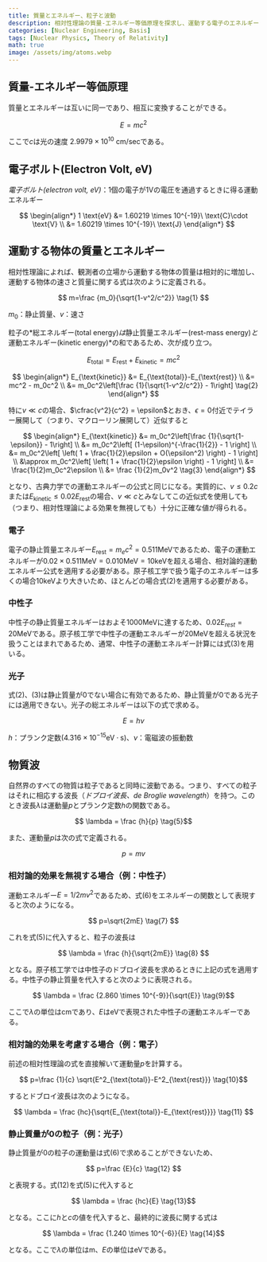 ```yaml
---
title: 質量とエネルギー、粒子と波動
description: 相対性理論の質量-エネルギー等価原理を探求し、運動する電子のエネルギーを相対論的効果を考慮して計算してみよう。
categories: [Nuclear Engineering, Basis]
tags: [Nuclear Physics, Theory of Relativity]
math: true
image: /assets/img/atoms.webp
---
```

## 質量-エネルギー等価原理
質量とエネルギーは互いに同一であり、相互に変換することができる。

$$ E=mc^2 $$

ここで$c$は光の速度 $2.9979 \times 10^{10}\ \text{cm/sec}$である。

## 電子ボルト(Electron Volt, eV)
*電子ボルト(electron volt, eV)*：1個の電子が1Vの電圧を通過するときに得る運動エネルギー

$$
\begin{align*} 
1 \text{eV} &= 1.60219 \times 10^{-19}\ \text{C}\cdot \text{V}
\\ &= 1.60219 \times 10^{-19}\ \text{J}
\end{align*}
$$

## 運動する物体の質量とエネルギー
相対性理論によれば、観測者の立場から運動する物体の質量は相対的に増加し、運動する物体の速さと質量に関する式は次のように定義される。

$$ m=\frac {m_0}{\sqrt{1-v^2/c^2}} \tag{1} $$

$m_0$：静止質量、$v$：速さ

粒子の*総エネルギー(total energy)*は*静止質量エネルギー(rest-mass energy)*と*運動エネルギー(kinetic energy)*の和であるため、次が成り立つ。

$$ E_{\text{total}} = E_{\text{rest}}+E_{\text{kinetic}} = mc^2$$

$$
\begin{align*}
E_{\text{kinetic}} &= E_{\text{total}}-E_{\text{rest}}
\\ &= mc^2 - m_0c^2
\\ &= m_0c^2\left[\frac {1}{\sqrt{1-v^2/c^2}} - 1\right] \tag{2}
\end{align*}
$$

特に$v\ll c$の場合、$\cfrac{v^2}{c^2} = \epsilon$とおき、$\epsilon = 0$付近でテイラー展開して（つまり、マクローリン展開して）近似すると

$$
\begin{align*}
E_{\text{kinetic}} &= m_0c^2\left[\frac {1}{\sqrt{1-\epsilon}} - 1\right] \\
&= m_0c^2\left[ (1-\epsilon)^{-\frac{1}{2}} - 1 \right] \\
&= m_0c^2\left[ \left( 1 + \frac{1}{2}\epsilon + O(\epsilon^2) \right) - 1 \right] \\
&\approx m_0c^2\left[ \left( 1 + \frac{1}{2}\epsilon \right) - 1 \right] \\
&= \frac{1}{2}m_0c^2\epsilon \\
&= \frac {1}{2}m_0v^2 \tag{3}
\end{align*}
$$

となり、古典力学での運動エネルギーの公式と同じになる。実質的に、$v\leq 0.2c$または$E_{\text{kinetic}} \leq 0.02E_{\text{rest}}$の場合、$v\ll c$とみなしてこの近似式を使用しても（つまり、相対性理論による効果を無視しても）十分に正確な値が得られる。

### 電子
電子の静止質量エネルギー$E_{\text{rest}}=m_ec^2=0.511 \text{MeV}$であるため、電子の運動エネルギーが$0.02\times 0.511 \text{MeV}=0.010 \text{MeV}=10 \text{keV}$を超える場合、相対論的運動エネルギー公式を適用する必要がある。原子核工学で扱う電子のエネルギーは多くの場合10keVより大きいため、ほとんどの場合式(2)を適用する必要がある。

### 中性子
中性子の静止質量エネルギーはおよそ1000MeVに達するため、$0.02E_{rest}=20\text{MeV}$である。原子核工学で中性子の運動エネルギーが20MeVを超える状況を扱うことはまれであるため、通常、中性子の運動エネルギー計算には式(3)を用いる。

### 光子
式(2)、(3)は静止質量が0でない場合に有効であるため、静止質量が0である光子には適用できない。光子の総エネルギーは以下の式で求める。

$$ E = h\nu \tag{4} $$

$h$：プランク定数($4.316 \times 10^{-15} \text{eV}\cdot\text{s}$)、$\nu$：電磁波の振動数

## 物質波
自然界のすべての物質は粒子であると同時に波動である。つまり、すべての粒子はそれに相応する波長（*ドブロイ波長、de Broglie wavelength*）を持つ。このとき波長$\lambda$は運動量$p$とプランク定数$h$の関数である。

$$ \lambda = \frac {h}{p} \tag{5}$$

また、運動量$p$は次の式で定義される。

$$ p = mv \tag{6} $$

### 相対論的効果を無視する場合（例：中性子）
運動エネルギー$E=1/2 mv^2$であるため、式(6)をエネルギーの関数として表現すると次のようになる。

$$ p=\sqrt{2mE} \tag{7} $$

これを式(5)に代入すると、粒子の波長は

$$ \lambda = \frac {h}{\sqrt{2mE}} \tag{8} $$

となる。原子核工学では中性子のドブロイ波長を求めるときに上記の式を適用する。中性子の静止質量を代入すると次のように表現される。

$$ \lambda = \frac {2.860 \times 10^{-9}}{\sqrt{E}} \tag{9}$$

ここで$\lambda$の単位はcmであり、$E$はeVで表現された中性子の運動エネルギーである。

### 相対論的効果を考慮する場合（例：電子）
前述の相対性理論の式を直接解いて運動量$p$を計算する。

$$ p=\frac {1}{c} \sqrt{E^2_{\text{total}}-E^2_{\text{rest}}} \tag{10}$$

するとドブロイ波長は次のようになる。

$$ \lambda = \frac {hc}{\sqrt{E_{\text{total}}-E_{\text{rest}}}} \tag{11} $$

### 静止質量が0の粒子（例：光子）
静止質量が0の粒子の運動量は式(6)で求めることができないため、

$$ p=\frac {E}{c} \tag{12} $$

と表現する。式(12)を式(5)に代入すると

$$ \lambda = \frac {hc}{E} \tag{13}$$

となる。ここに$h$と$c$の値を代入すると、最終的に波長に関する式は

$$ \lambda = \frac {1.240 \times 10^{-6}}{E} \tag{14}$$

となる。ここで$\lambda$の単位はm、$E$の単位はeVである。
